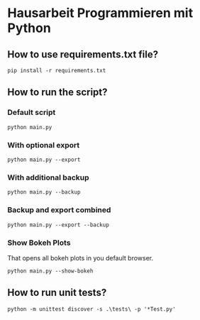 # Hausarbeit Programmieren mit Python

## How to use requirements.txt file?

```console
pip install -r requirements.txt
```

## How to run the script?

### Default script

```console
python main.py
```

### With optional export

```console
python main.py --export
```

### With additional backup

```console
python main.py --backup
```

### Backup and export combined

```console
python main.py --export --backup
```

### Show Bokeh Plots

That opens all bokeh plots in you default browser.

```console
python main.py --show-bokeh
```

## How to run unit tests?

```console
python -m unittest discover -s .\tests\ -p '*Test.py'
```
